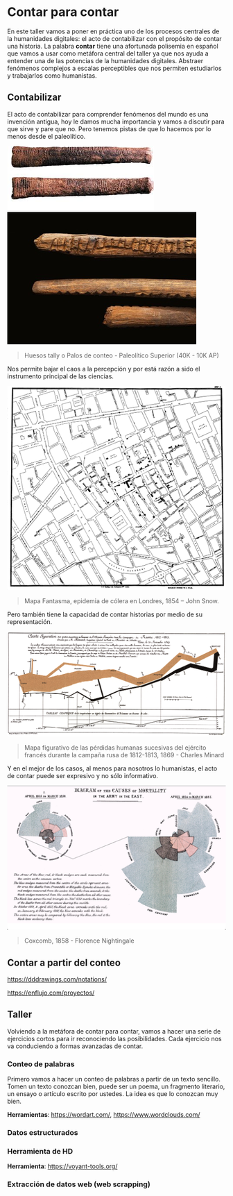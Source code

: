 # Contar para contar

En este taller vamos a poner en práctica uno de los procesos centrales de la humanidades digitales: el acto de contabilizar con el propósito de contar una historia. La palabra **contar** tiene una afortunada polisemia en español que vamos a usar como metáfora central del taller ya que nos ayuda a entender una de las potencias de la humanidades digitales. Abstraer fenómenos complejos a escalas perceptibles que nos permiten estudiarlos y trabajarlos como humanistas.

## Contabilizar

El acto de contabilizar para comprender fenómenos del mundo es una invención antigua, hoy le damos mucha importancia y vamos a discutir para que sirve y pare que no. Pero tenemos pistas de que lo hacemos por lo menos desde el paleolítico.

![Huesos tally](./imgs/01.jpg)
![Palos de conteo](./imgs/palos-de-conteo.jpg)

> Huesos tally o Palos de conteo - Paleolítico Superior (40K - 10K AP)

Nos permite bajar el caos a la percepción y por está razón a sido el instrumento principal de las ciencias.

![Mapa fantasma](./imgs/05%20-%20ghost-map-john-snow.jpg)

> Mapa Fantasma, epidemia de cólera en Londres, 1854 – John Snow.

Pero también tiene la capacidad de contar historias por medio de su representación.

![Napoleón](./imgs/06%20-%20Napoleon.png)

> Mapa figurativo de las pérdidas humanas sucesivas del ejército francés durante la campaña rusa de 1812-1813, 1869 - Charles Minard

Y en el mejor de los casos, al menos para nosotros lo humanistas, el acto de contar puede ser expresivo y no sólo informativo.

![Coxcomb](./imgs/07%20-%20[1858]%20florence%20nightingale%20coxcomb.jpg)

> Coxcomb, 1858 - Florence Nightingale

## Contar a partir del conteo

https://dddrawings.com/notations/

https://enflujo.com/proyectos/

## Taller

Volviendo a la metáfora de contar para contar, vamos a hacer una serie de ejercicios cortos para ir reconociendo las posibilidades. Cada ejercicio nos va conduciendo a formas avanzadas de contar.

### Conteo de palabras

Primero vamos a hacer un conteo de palabras a partir de un texto sencillo. Tomen un texto conozcan bien, puede ser un poema, un fragmento literario, un ensayo o artículo escrito por ustedes. La idea es que lo conozcan muy bien.

**Herramientas**: https://wordart.com/, https://www.wordclouds.com/

### Datos estructurados

### Herramienta de HD

**Herramienta**: https://voyant-tools.org/

### Extracción de datos web (web scrapping)

